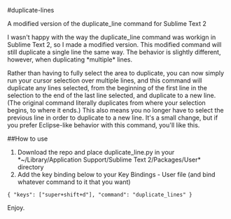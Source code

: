 #duplicate-lines

<p>A modified version of the duplicate_line command for Sublime Text 2<p>

<p>I wasn't happy with the way the duplicate_line command was workign in Sublime Text 2, so I made a modified version. This modified command will still duplicate a single line the same way. The behavior is slightly different, however, when duplicating *multiple* lines.</p>

<p>Rather than having to fully select the area to duplicate, you can now simply run your cursor selection over multiple lines, and this command will duplicate any lines selected, from the beginning of the first line in the selection to the end of the last line selected, and duplicate to a new line. (The original command literally duplicates from where your selection begins, to where it ends.) This also means you no longer have to select the previous line in order to duplicate to a new line. It's a small change, but if you prefer Eclipse-like behavior with this command, you'll like this.</p>

##How to use

<ol>
	<li>Download the repo and place duplicate_line.py in your *~/Library/Application Support/Sublime Text 2/Packages/User* directory</li>
	<li>Add the key binding below to your Key Bindings - User file (and bind whatever command to it that you want)</li>
</ol>

<pre><code>{ "keys": ["super+shift+d"], "command": "duplicate_lines" }</code></pre>

<p>Enjoy.</p>